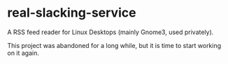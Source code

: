real-slacking-service
=====================

A RSS feed reader for Linux Desktops (mainly Gnome3, used privately).

This project was abandoned for a long while, but it is time to start working on it again.
